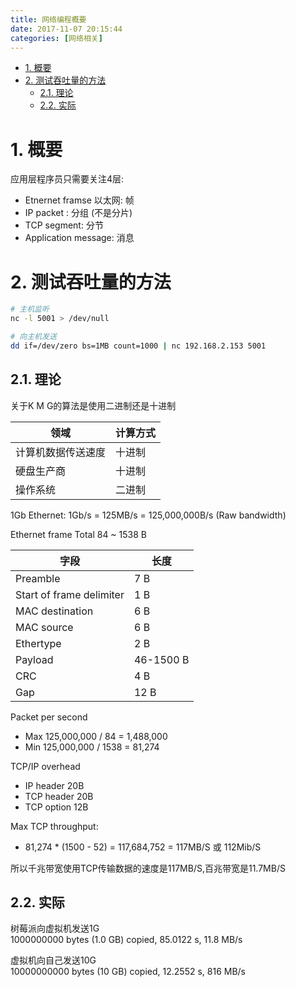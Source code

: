 ```yaml
---
title: 网络编程概要
date: 2017-11-07 20:15:44
categories: [网络相关]
---
```


<!-- TOC -->

- [1. 概要](#1-概要)
- [2. 测试吞吐量的方法](#2-测试吞吐量的方法)
    - [2.1. 理论](#21-理论)
    - [2.2. 实际](#22-实际)

<!-- /TOC -->


<a id="markdown-1-概要" name="1-概要"></a>
# 1. 概要

应用层程序员只需要关注4层:

* Etnernet framse 以太网: 帧
* IP packet : 分组 (不是分片)
* TCP segment: 分节
* Application message: 消息

<a id="markdown-2-测试吞吐量的方法" name="2-测试吞吐量的方法"></a>
# 2. 测试吞吐量的方法
```bash
# 主机监听
nc -l 5001 > /dev/null

# 向主机发送
dd if=/dev/zero bs=1MB count=1000 | nc 192.168.2.153 5001
```

<a id="markdown-21-理论" name="21-理论"></a>
## 2.1. 理论

关于K M G的算法是使用二进制还是十进制

领域|计算方式
-|-
计算机数据传送速度|十进制
硬盘生产商|十进制
操作系统|二进制

1Gb Ethernet: 1Gb/s = 125MB/s = 125,000,000B/s (Raw bandwidth)

Ethernet frame Total 84 ~ 1538 B

字段|长度
-|-
Preamble|7 B
Start of frame delimiter|1 B
MAC destination|6 B
MAC source|6 B
Ethertype|2 B
Payload|46-1500 B
CRC|4 B
Gap|12 B

Packet per second

* Max 125,000,000 / 84 = 1,488,000
* Min 125,000,000 / 1538 = 81,274

TCP/IP overhead
* IP header 20B
* TCP header 20B
* TCP option 12B

Max TCP throughput:
* 81,274 * (1500 - 52) = 117,684,752 = 117MB/S 或 112Mib/S

所以千兆带宽使用TCP传输数据的速度是117MB/S,百兆带宽是11.7MB/S

<a id="markdown-22-实际" name="22-实际"></a>
## 2.2. 实际
树莓派向虚拟机发送1G  
1000000000 bytes (1.0 GB) copied, 85.0122 s, 11.8 MB/s  

虚拟机向自己发送10G  
10000000000 bytes (10 GB) copied, 12.2552 s, 816 MB/s  
